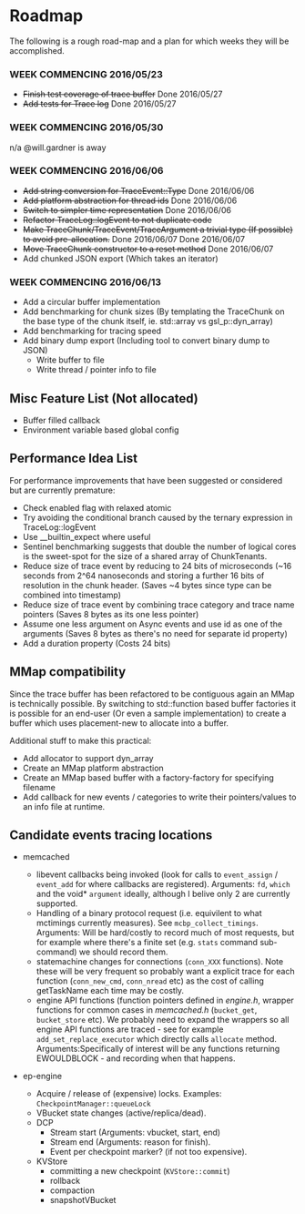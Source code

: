 # Roadmap
The following is a rough road-map and a plan for which weeks they will be
accomplished.

### WEEK COMMENCING 2016/05/23

- <strike>Finish test coverage of trace buffer</strike> Done 2016/05/27
- <strike>Add tests for Trace log</strike> Done 2016/05/27

### WEEK COMMENCING 2016/05/30

n/a @will.gardner is away

### WEEK COMMENCING 2016/06/06

- <strike>Add string conversion for TraceEvent::Type</strike> Done 2016/06/06
- <strike>Add platform abstraction for thread ids</strike> Done 2016/06/06
- <strike>Switch to simpler time representation</strike> Done 2016/06/06
- <strike>Refactor TraceLog::logEvent to not duplicate code</strike>
- <strike>Make TraceChunk/TraceEvent/TraceArgument a trivial type (If possible) to
avoid pre-allocation.</strike> Done 2016/06/07
Done 2016/06/07
- <strike>Move TraceChunk constructor to a reset method</strike> Done 2016/06/07
- Add chunked JSON export (Which takes an iterator)

### WEEK COMMENCING 2016/06/13

- Add a circular buffer implementation
- Add benchmarking for chunk sizes (By templating the TraceChunk on the
base type of the chunk itself, ie. std::array vs gsl_p::dyn_array)
- Add benchmarking for tracing speed
- Add binary dump export (Including tool to convert binary dump to JSON)
  - Write buffer to file
  - Write thread / pointer info to file

## Misc Feature List (Not allocated)

- Buffer filled callback
- Environment variable based global config

## Performance Idea List

For performance improvements that have been suggested or considered but are
currently premature:

- Check enabled flag with relaxed atomic
- Try avoiding the conditional branch caused by the ternary expression in
TraceLog::logEvent
- Use \__builtin_expect where useful
- Sentinel benchmarking suggests that double the number of logical cores
is the sweet-spot for the size of a shared array of ChunkTenants.
- Reduce size of trace event by reducing to 24 bits of microseconds (~16 seconds
from 2^64 nanoseconds and storing a further 16 bits of resolution in the chunk
header. (Saves ~4 bytes since type can be combined into timestamp)
- Reduce size of trace event by combining trace category and trace name pointers
(Saves 8 bytes as its one less pointer)
- Assume one less argument on Async events and use id as one of the arguments
(Saves 8 bytes as there's no need for separate id property)
- Add a duration property (Costs 24 bits)

## MMap compatibility

Since the trace buffer has been refactored to be contiguous again an MMap is
technically possible. By switching to std::function based buffer factories it
is possible for an end-user (Or even a sample implementation) to create a buffer
which uses placement-new to allocate into a buffer.

Additional stuff to make this practical:

 - Add allocator to support dyn_array
 - Create an MMap platform abstraction
 - Create an MMap based buffer with a factory-factory for specifying filename
 - Add callback for new events / categories to write their pointers/values to
 an info file at runtime.

## Candidate events tracing locations

* memcached
  - libevent callbacks being invoked (look for calls to `event_assign` / `event_add` for where callbacks are registered). Arguments: `fd`, `which` and the void* `argument` ideally, although I belive only 2 are currently supported.
  - Handling of a binary protocol request (i.e. equivilent to what mctimings currently measures). See `mcbp_collect_timings`. Arguments: Will be hard/costly to record much of most requests, but for example where there's a finite set (e.g. `stats` command sub-command) we should record them.
  - statemachine changes for connections (`conn_XXX` functions). Note these will be very frequent so probably want a explicit trace for each function (`conn_new_cmd`, `conn_nread` etc) as the cost of calling getTaskName each time may be costly.
  - engine API functions (function pointers defined in _engine.h_, wrapper functions for common cases in _memcached.h_ (`bucket_get`, `bucket_store` etc). We probably need to expand the wrappers so all engine API functions are traced - see for example `add_set_replace_executor` which directly calls `allocate` method. Arguments:Specifically of interest will be any functions returning EWOULDBLOCK - and recording when that happens.

* ep-engine
  - Acquire / release of (expensive) locks. Examples: `CheckpointManager::queueLock`
  - VBucket state changes (active/replica/dead).
  - DCP
    - Stream start (Arguments: vbucket, start, end)
    - Stream end (Arguments: reason for finish).
    - Event per checkpoint marker? (if not too expensive).
  - KVStore
    - committing a new checkpoint (`KVStore::commit`)
    - rollback
    - compaction
    - snapshotVBucket
